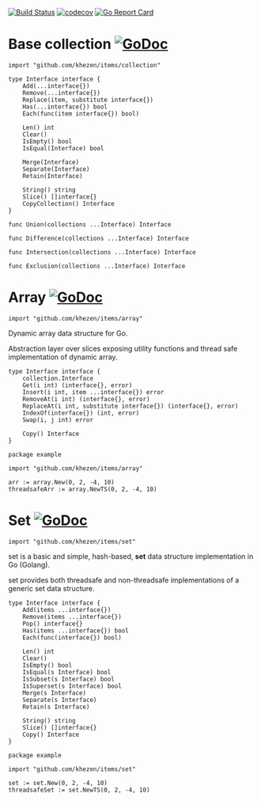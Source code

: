 [![Build Status](http://img.shields.io/travis/Khezen/array.svg?style=flat-square)](https://travis-ci.org/Khezen/items) [![codecov](https://img.shields.io/codecov/c/github/Khezen/array/master.svg?style=flat-square)](https://codecov.io/gh/Khezen/items)
[![Go Report Card](https://goreportcard.com/badge/github.com/khezen/array?style=flat-square)](https://goreportcard.com/report/github.com/khezen/items)

# Base collection [![GoDoc](https://img.shields.io/badge/go-documentation-blue.svg?style=flat-square)](https://godoc.org/github.com/khezen/items/collection)

`
import "github.com/khezen/items/collection"
`

```golang
type Interface interface {
	Add(...interface{})
	Remove(...interface{})
	Replace(item, substitute interface{})
	Has(...interface{}) bool
	Each(func(item interface{}) bool)

	Len() int
	Clear()
	IsEmpty() bool
	IsEqual(Interface) bool

	Merge(Interface)
	Separate(Interface)
	Retain(Interface)

	String() string
	Slice() []interface{}
	CopyCollection() Interface
}
```

```golang
func Union(collections ...Interface) Interface
```
```golang
func Difference(collections ...Interface) Interface
```
```golang
func Intersection(collections ...Interface) Interface
```
```golang
func Exclusion(collections ...Interface) Interface
```

# Array [![GoDoc](https://img.shields.io/badge/go-documentation-blue.svg?style=flat-square)](https://godoc.org/github.com/khezen/items/array)

`
import "github.com/khezen/items/array"
`

Dynamic array data structure for Go.

Abstraction layer over slices exposing utility functions and thread safe implementation of dynamic array.

```golang
type Interface interface {
	collection.Interface
	Get(i int) (interface{}, error)
	Insert(i int, item ...interface{}) error
	RemoveAt(i int) (interface{}, error)
	ReplaceAt(i int, substitute interface{}) (interface{}, error)
	IndexOf(interface{}) (int, error)
	Swap(i, j int) error

	Copy() Interface
}
```

```golang
package example

import "github.com/khezen/items/array"

arr := array.New(0, 2, -4, 10)
threadsafeArr := array.NewTS(0, 2, -4, 10)
```


# Set [![GoDoc](https://img.shields.io/badge/go-documentation-blue.svg?style=flat-square)](https://godoc.org/github.com/khezen/items/set)

`
import "github.com/khezen/items/set"
`


set is a basic and simple, hash-based, **set** data structure implementation
in Go (Golang).

set provides both threadsafe and non-threadsafe implementations of a generic
set data structure.

```Golang
type Interface interface {
	Add(items ...interface{})
	Remove(items ...interface{})
	Pop() interface{}
	Has(items ...interface{}) bool
	Each(func(interface{}) bool)

	Len() int
	Clear()
	IsEmpty() bool
	IsEqual(s Interface) bool
	IsSubset(s Interface) bool
	IsSuperset(s Interface) bool
	Merge(s Interface)
	Separate(s Interface)
	Retain(s Interface)

	String() string
	Slice() []interface{}
	Copy() Interface
}
```

```golang
package example

import "github.com/khezen/items/set"

set := set.New(0, 2, -4, 10)
threadsafeSet := set.NewTS(0, 2, -4, 10)
```
